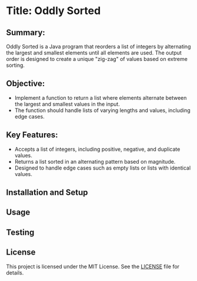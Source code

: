 # Title: Oddly Sorted

## Summary:
Oddly Sorted is a Java program that reorders a list of integers by alternating the largest and smallest elements until all elements are used. The output order is designed to create a unique "zig-zag" of values based on extreme sorting.

## Objective:
- Implement a function to return a list where elements alternate between the largest and smallest values in the input.
- The function should handle lists of varying lengths and values, including edge cases.

## Key Features:
- Accepts a list of integers, including positive, negative, and duplicate values.
- Returns a list sorted in an alternating pattern based on magnitude.
- Designed to handle edge cases such as empty lists or lists with identical values.

## Installation and Setup
<placeholder>

## Usage
<placeholder>

## Testing
<placeholder>

## License
This project is licensed under the MIT License. See the [LICENSE](LICENSE) file for details.
